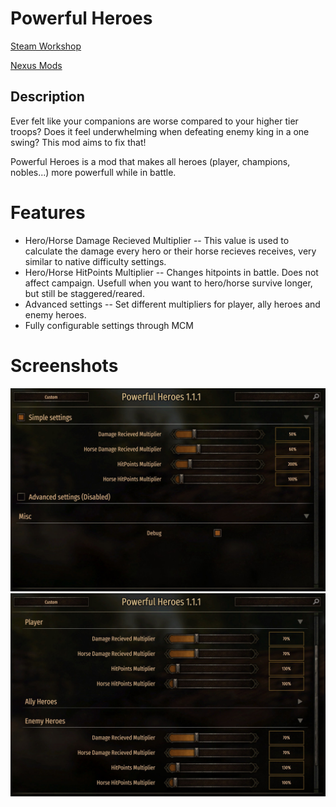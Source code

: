 # Powerful Heroes

[Steam Workshop](https://steamcommunity.com/sharedfiles/filedetails/?id=2882031565)

[Nexus Mods](https://www.nexusmods.com/mountandblade2bannerlord/mods/3718)

## Description
Ever felt like your companions are worse compared to your higher tier troops? Does it
feel underwhelming when defeating enemy king in a one swing? This mod aims to fix that!

Powerful Heroes is a mod that makes all heroes (player, champions, nobles...)
more powerfull while in battle.

# Features
- Hero/Horse Damage Recieved Multiplier -- This value is used to calculate the damage every hero or their horse recieves receives, very similar to native difficulty settings.
- Hero/Horse HitPoints Multiplier -- Changes hitpoints in battle. Does not affect campaign. Usefull when you want to hero/horse survive longer, but still be staggered/reared.
- Advanced settings -- Set different multipliers for player, ally heroes and enemy heroes.
- Fully configurable settings through MCM

# Screenshots
![Alt text](/screenshots/01.jpg?raw=true "Simple settings")
![Alt text](/screenshots/02.jpg?raw=true "Advanced settings")
